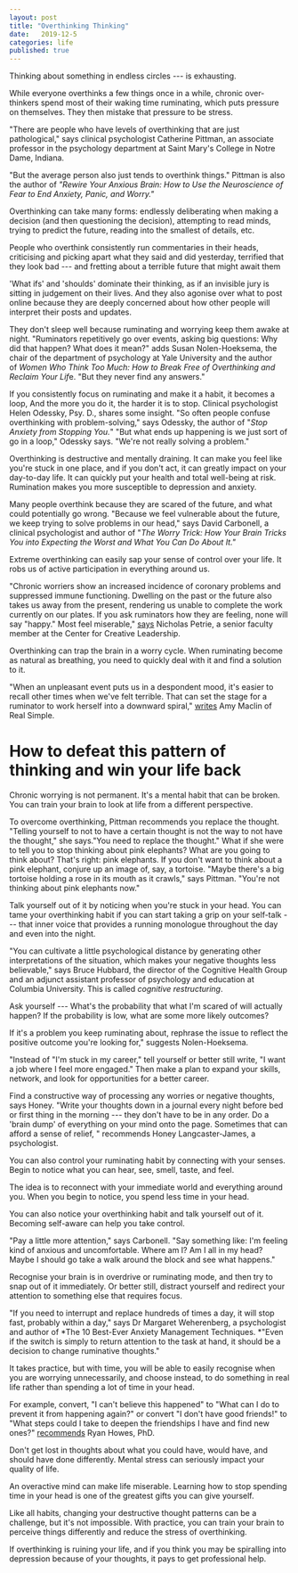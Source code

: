 ```yaml
---
layout: post
title: "Overthinking Thinking"
date:   2019-12-5
categories: life
published: true
---
```


Thinking about something in endless circles --- is exhausting.

While everyone overthinks a few things once in a while, chronic over-thinkers spend most of their waking time ruminating, which puts pressure on themselves. They then mistake that pressure to be stress.

"There are people who have levels of overthinking that are just pathological," says clinical psychologist Catherine Pittman, an associate professor in the psychology department at Saint Mary's College in Notre Dame, Indiana.

"But the average person also just tends to overthink things." Pittman is also the author of *"Rewire Your Anxious Brain: How to Use the Neuroscience of Fear to End Anxiety, Panic, and Worry."*

Overthinking can take many forms: endlessly deliberating when making a decision (and then questioning the decision), attempting to read minds, trying to predict the future, reading into the smallest of details, etc.

People who overthink consistently run commentaries in their heads, criticising and picking apart what they said and did yesterday, terrified that they look bad --- and fretting about a terrible future that might await them

'What ifs' and 'shoulds' dominate their thinking, as if an invisible jury is sitting in judgement on their lives. And they also agonise over what to post online because they are deeply concerned about how other people will interpret their posts and updates.

They don't sleep well because ruminating and worrying keep them awake at night. "Ruminators repetitively go over events, asking big questions: Why did that happen? What does it mean?" adds Susan Nolen-Hoeksema, the chair of the department of psychology at Yale University and the author of *Women Who Think Too Much: How to Break Free of Overthinking and Reclaim Your Lif*e. "But they never find any answers."

If you consistently focus on ruminating and make it a habit, it becomes a loop, And the more you do it, the harder it is to stop. Clinical psychologist Helen Odessky, Psy. D., shares some insight. "So often people confuse overthinking with problem-solving," says Odessky, the author of "*Stop Anxiety from Stopping You.*" "But what ends up happening is we just sort of go in a loop," Odessky says. "We're not really solving a problem."

Overthinking is destructive and mentally draining. It can make you feel like you're stuck in one place, and if you don't act, it can greatly impact on your day-to-day life. It can quickly put your health and total well-being at risk. Rumination makes you more susceptible to depression and anxiety.

Many people overthink because they are scared of the future, and what could potentially go wrong. "Because we feel vulnerable about the future, we keep trying to solve problems in our head," says David Carbonell, a clinical psychologist and author of "*The Worry Trick: How Your Brain Tricks You into Expecting the Worst and What You Can Do About It."*

Extreme overthinking can easily sap your sense of control over your life. It robs us of active participation in everything around us.

"Chronic worriers show an increased incidence of coronary problems and suppressed immune functioning. Dwelling on the past or the future also takes us away from the present, rendering us unable to complete the work currently on our plates. If you ask ruminators how they are feeling, none will say "happy." Most feel miserable," [says](https://hbr.org/2017/03/pressure-doesnt-have-to-turn-into-stress) Nicholas Petrie, a senior faculty member at the Center for Creative Leadership.

Overthinking can trap the brain in a worry cycle. When ruminating become as natural as breathing, you need to quickly deal with it and find a solution to it.

"When an unpleasant event puts us in a despondent mood, it's easier to recall other times when we've felt terrible. That can set the stage for a ruminator to work herself into a downward spiral," [writes](https://www.realsimple.com/work-life/life-strategies/get-over-overthinking) Amy Maclin of Real Simple.

How to defeat this pattern of thinking and win your life back
=============================================================

Chronic worrying is not permanent. It's a mental habit that can be broken. You can train your brain to look at life from a different perspective.

To overcome overthinking, Pittman recommends you replace the thought. "Telling yourself to not to have a certain thought is not the way to not have the thought," she says."You need to replace the thought." What if she were to tell you to stop thinking about pink elephants? What are you going to think about? That's right: pink elephants. If you don't want to think about a pink elephant, conjure up an image of, say, a tortoise. "Maybe there's a big tortoise holding a rose in its mouth as it crawls," says Pittman. "You're not thinking about pink elephants now."

Talk yourself out of it by noticing when you're stuck in your head. You can tame your overthinking habit if you can start taking a grip on your self-talk --- that inner voice that provides a running monologue throughout the day and even into the night.

"You can cultivate a little psychological distance by generating other interpretations of the situation, which makes your negative thoughts less believable," says Bruce Hubbard, the director of the Cognitive Health Group and an adjunct assistant professor of psychology and education at Columbia University. This is called *cognitive restructuring*.

Ask yourself --- What's the probability that what I'm scared of will actually happen? If the probability is low, what are some more likely outcomes?

If it's a problem you keep ruminating about, rephrase the issue to reflect the positive outcome you're looking for," suggests Nolen-Hoeksema.

"Instead of "I'm stuck in my career," tell yourself or better still write, "I want a job where I feel more engaged." Then make a plan to expand your skills, network, and look for opportunities for a better career.

Find a constructive way of processing any worries or negative thoughts, says Honey. "Write your thoughts down in a journal every night before bed or first thing in the morning --- they don't have to be in any order. Do a 'brain dump' of everything on your mind onto the page. Sometimes that can afford a sense of relief, " recommends Honey Langcaster-James, a psychologist.

You can also control your ruminating habit by connecting with your senses. Begin to notice what you can hear, see, smell, taste, and feel.

The idea is to reconnect with your immediate world and everything around you. When you begin to notice, you spend less time in your head.

You can also notice your overthinking habit and talk yourself out of it. Becoming self-aware can help you take control.

"Pay a little more attention," says Carbonell. "Say something like: I'm feeling kind of anxious and uncomfortable. Where am I? Am I all in my head? Maybe I should go take a walk around the block and see what happens."

Recognise your brain is in overdrive or ruminating mode, and then try to snap out of it immediately. Or better still, distract yourself and redirect your attention to something else that requires focus.

"If you need to interrupt and replace hundreds of times a day, it will stop fast, probably within a day," says Dr Margaret Weherenberg, a psychologist and author of *The 10 Best-Ever Anxiety Management Techniques. *"Even if the switch is simply to return attention to the task at hand, it should be a decision to change ruminative thoughts."

It takes practice, but with time, you will be able to easily recognise when you are worrying unnecessarily, and choose instead, to do something in real life rather than spending a lot of time in your head.

For example, convert, "I can't believe this happened" to "What can I do to prevent it from happening again?" or convert "I don't have good friends!" to "What steps could I take to deepen the friendships I have and find new ones?" [recommends](https://www.buzzfeed.com/ryanhowes/how-to-stop-ruminating) Ryan Howes, PhD.

Don't get lost in thoughts about what you could have, would have, and should have done differently. Mental stress can seriously impact your quality of life.

An overactive mind can make life miserable. Learning how to stop spending time in your head is one of the greatest gifts you can give yourself.

Like all habits, changing your destructive thought patterns can be a challenge, but it's not impossible. With practice, you can train your brain to perceive things differently and reduce the stress of overthinking.

If overthinking is ruining your life, and if you think you may be spiralling into depression because of your thoughts, it pays to get professional help.
